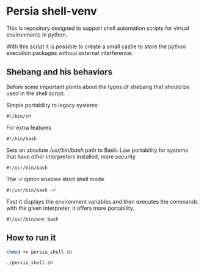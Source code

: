 # Persia shell-venv

This is repository designed to support shell automation scripts for virtual environments in python.

With this script it is possible to create a small castle to store the python execution packages without external interference.

## Shebang and his behaviors

Before some important points about the types of shebang that should be used in the shell script.

Simple portability to legacy systems:

```shell
#!/bin/sh
```

For extra features

```shell
#!/bin/bash
```

Sets an absolute */usr/bin/bash* path to Bash. Low portability for systems that have other interpreters installed, more security

```shell
#!/usr/bin/bash
```

The *-r* option enables strict shell mode.

```shell
#!/usr/bin/bash -r
```

First it displays the environment variables and then executes the commands with the given interpreter, it offers more portability.

```shell
#!/usr/bin/env bash
```

## How to run it

```bash
chmod +x persia_shell.sh

./persia_shell.sh
```

